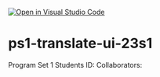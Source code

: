 [![Open in Visual Studio Code](https://classroom.github.com/assets/open-in-vscode-718a45dd9cf7e7f842a935f5ebbe5719a5e09af4491e668f4dbf3b35d5cca122.svg)](https://classroom.github.com/online_ide?assignment_repo_id=12778877&assignment_repo_type=AssignmentRepo)
# ps1-translate-ui-23s1
Program Set 1
Students ID:
Collaborators:
